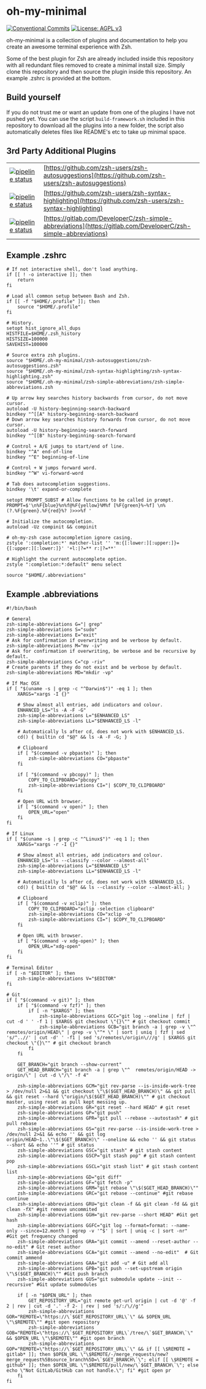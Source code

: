 # oh-my-minimal
[![Conventional Commits](https://img.shields.io/badge/Conventional%20Commits-1.0.0-yellow.svg)](https://conventionalcommits.org) [![License: AGPL v3](https://img.shields.io/badge/License-AGPLv3-blue.svg)](https://www.gnu.org/licenses/agpl-3.0)


oh-my-minimal is a collection of plugins and documentation to help you create an awesome terminal experience with Zsh.


Some of the best plugin for Zsh are already included inside this repository with all redundant files removed to create a minimal install size.
Simply clone this repository and then source the plugin inside this repository.
An example .zshrc is provided at the bottom.


## Build yourself
If you do not trust me or want an update from one of the plugins I have not pushed yet.
You can use the script `build-framework.sh` included in this repository to download all the plugins into a new folder, the script also automatically deletes files like README's etc to take up minimal space.


## 3rd Party Additional Plugins
|                                                                                                                                           | |
|-------------------------------------------------------------------------------------------------------------------------------------------|-|
| [![pipeline status](https://img.shields.io/badge/Upsteam%20Commit-a411ef3-yellowgreen)](https://github.com/zsh-users/zsh-autosuggestions) | [https://github.com/zsh-users/zsh-autosuggestions](https://github.com/zsh-users/zsh-autosuggestions) |
| [![pipeline status](https://img.shields.io/badge/Upsteam%20Commit-dffe304-yellowgreen)](https://github.com/zsh-users/zsh-syntax-highlighting) | [https://github.com/zsh-users/zsh-syntax-highlighting](https://github.com/zsh-users/zsh-syntax-highlighting) |
| [![pipeline status](https://img.shields.io/badge/Upsteam%20Commit-d65d86c-yellowgreen)](https://gitlab.com/DeveloperC/zsh-simple-abbreviations) | [https://gitlab.com/DeveloperC/zsh-simple-abbreviations](https://gitlab.com/DeveloperC/zsh-simple-abbreviations) |


## Example .zshrc

```
# If not interactive shell, don't load anything.
if [[ ! -o interactive ]]; then
    return
fi

# Load all common setup between Bash and Zsh.
if [[ -f "$HOME/.profile" ]]; then
    source "$HOME/.profile"
fi

# History.
setopt hist_ignore_all_dups
HISTFILE=$HOME/.zsh_history
HISTSIZE=100000
SAVEHIST=100000

# Source extra zsh plugins.
source "$HOME/.oh-my-minimal/zsh-autosuggestions/zsh-autosuggestions.zsh"
source "$HOME/.oh-my-minimal/zsh-syntax-highlighting/zsh-syntax-highlighting.zsh"
source "$HOME/.oh-my-minimal/zsh-simple-abbreviations/zsh-simple-abbreviations.zsh

# Up arrow key searches history backwards from cursor, do not move cursor.
autoload -U history-beginning-search-backward
bindkey "^[[A" history-beginning-search-backward
# Down arrow key searches history forwards from cursor, do not move cursor.
autoload -U history-beginning-search-forward
bindkey "^[[B" history-beginning-search-forward

# Control + A/E jumps to start/end of line.
bindkey "^A" end-of-line
bindkey "^E" beginning-of-line

# Control + W jumps forward word.
bindkey "^W" vi-forward-word

# Tab does autocompletion suggestions.
bindkey '\t' expand-or-complete

setopt PROMPT_SUBST # Allow functions to be called in prompt.
PROMPT=$'\n%F{blue}%n%f@%F{yellow}%M%f [%F{green}%~%f] \n%(?.%F{green}.%F{red}%? )>>>%f '

# Initialize the autocompletion.
autoload -Uz compinit && compinit

# oh-my-zsh case autocompletion ignore casing.
zstyle ':completion:*' matcher-list '' 'm:{[:lower:][:upper:]}={[:upper:][:lower:]}' '+l:|?=** r:|?=**'

# Highlight the current autocomplete option.
zstyle ":completion:*:default" menu select

source "$HOME/.abbreviations"
```


## Example .abbreviations
```
#!/bin/bash

# General
zsh-simple-abbreviations G="| grep"
zsh-simple-abbreviations S="sudo"
zsh-simple-abbreviations E="exit"
# Ask for confirmation if overwriting and be verbose by default.
zsh-simple-abbreviations M="mv -iv"
# Ask for confirmation if overwriting, be verbose and be recursive by default.
zsh-simple-abbreviations C="cp -riv"
# Create parents if they do not exist and be verbose by default.
zsh-simple-abbreviations MD="mkdir -vp"

# If Mac OSX
if [ "$(uname -s | grep -c "^Darwin$")" -eq 1 ]; then
    XARGS="xargs -I {}"

    # Show almost all entries, add indicators and colour.
	ENHANCED_LS="ls -A -F -G"
    zsh-simple-abbreviations L="$ENHANCED_LS"
    zsh-simple-abbreviations LL="$ENHANCED_LS -l"

    # Automatically ls after cd, does not work with $ENHANCED_LS.
    cd() { builtin cd "$@" && ls -A -F -G; }

    # Clipboard
    if [ "$(command -v pbpaste)" ]; then
        zsh-simple-abbreviations CO="pbpaste"
    fi

    if [ "$(command -v pbcopy)" ]; then
        COPY_TO_CLIPBOARD="pbcopy"
        zsh-simple-abbreviations CI="| $COPY_TO_CLIPBOARD"
    fi

    # Open URL with browser.
    if [ "$(command -v open)" ]; then
        OPEN_URL="open"
    fi
fi

# If Linux
if [ "$(uname -s | grep -c "^Linux$")" -eq 1 ]; then
    XARGS="xargs -r -I {}"

    # Show almost all entries, add indicators and colour.
	ENHANCED_LS="ls --classify --color --almost-all"
    zsh-simple-abbreviations L="$ENHANCED_LS"
    zsh-simple-abbreviations LL="$ENHANCED_LS -l"

    # Automatically ls after cd, does not work with $ENHANCED_LS.
    cd() { builtin cd "$@" && ls --classify --color --almost-all; }

    # Clipboard
    if [ "$(command -v xclip)" ]; then
        COPY_TO_CLIPBOARD="xclip -selection clipboard"
        zsh-simple-abbreviations CO="xclip -o"
        zsh-simple-abbreviations CI="| $COPY_TO_CLIPBOARD"
    fi

    # Open URL with browser.
    if [ "$(command -v xdg-open)" ]; then
        OPEN_URL="xdg-open"
    fi
fi

# Terminal Editor
if [ -n "$EDITOR" ]; then
    zsh-simple-abbreviations V="$EDITOR"
fi

# Git
if [ "$(command -v git)" ]; then
    if [ "$(command -v fzf)" ]; then
        if [ -n "$XARGS" ]; then
            zsh-simple-abbreviations GCC="git log --oneline | fzf |  cut -d ' ' -f 1 | $XARGS git checkout \"{}\"" # git checkout commit
            zsh-simple-abbreviations GCB="git branch -a | grep -v \"^  remotes/origin/HEAD\" | grep -v \"^* \" | sort | uniq | fzf | sed 's/^..//' | cut -d' ' -f1 | sed 's/remotes\/origin\///g' | $XARGS git checkout \"{}\"" # git checkout branch
        fi
    fi

    GET_BRANCH="git branch --show-current"
    GET_HEAD_BRANCH="git branch -a | grep \"^  remotes/origin/HEAD -> origin/\" | cut -d \"/\" -f 4"

    zsh-simple-abbreviations GCM="git rev-parse --is-inside-work-tree > /dev/null 2>&1 && git checkout \"\$($GET_HEAD_BRANCH)\" && git pull && git reset --hard \"origin/\$($GET_HEAD_BRANCH)\"" # git checkout master, using reset as pull kept messing up.
    zsh-simple-abbreviations GR="git reset --hard HEAD" # git reset
    zsh-simple-abbreviations GP="git push"
    zsh-simple-abbreviations GPR="git pull --rebase --autostash" # git pull rebase
    zsh-simple-abbreviations GS="git rev-parse --is-inside-work-tree > /dev/null 2>&1 && echo '' && git log origin/HEAD~1..\"\$($GET_BRANCH)\" --oneline && echo '' && git status --short && echo ''" # git status
    zsh-simple-abbreviations GSC="git stash" # git stash content
    zsh-simple-abbreviations GSCP="git stash pop" # git stash content pop
    zsh-simple-abbreviations GSCL="git stash list" # git stash content list
    zsh-simple-abbreviations GD="git diff"
    zsh-simple-abbreviations GF="git fetch -p"
	zsh-simple-abbreviations GRM="git rebase \"\$($GET_HEAD_BRANCH)\""
    zsh-simple-abbreviations GRC="git rebase --continue" #git rebase continue
    zsh-simple-abbreviations GRU="git clean -f && git clean -fd && git clean -fX" #git remove uncommited
    zsh-simple-abbreviations GGH="git rev-parse --short HEAD" #Git get hash
    zsh-simple-abbreviations GGFC="git log --format=format: --name-only --since=12.month | egrep -v '^$' | sort | uniq -c | sort -nr" #Git get frequency changed
    zsh-simple-abbreviations GRA="git commit --amend --reset-author --no-edit" # Git reset author
    zsh-simple-abbreviations GCA="git commit --amend --no-edit"  # Git commit ammend
    zsh-simple-abbreviations GAA="git add -u" # Git add all
    zsh-simple-abbreviations GPB="git push --set-upstream origin \"\$($GET_BRANCH)\"" #Git push branch
    zsh-simple-abbreviations GUS="git submodule update --init --recursive" #Git update submodules

    if [ -n "$OPEN_URL" ]; then
        GET_REPOSITORY_URL="git remote get-url origin | cut -d '@' -f 2 | rev | cut -d '.' -f 2- | rev | sed 's/:/\//g'"
		zsh-simple-abbreviations GOR="REMOTE=\"https://\`$GET_REPOSITORY_URL\`\" && $OPEN_URL \"\$REMOTE\"" #git open repository
        zsh-simple-abbreviations GOB="REMOTE=\"https://\`$GET_REPOSITORY_URL\`/tree/\`$GET_BRANCH\`\" && $OPEN_URL \"\$REMOTE\"" #git open branch
        zsh-simple-abbreviations GOP="REMOTE=\"https://\`$GET_REPOSITORY_URL\`\" && if [[ \$REMOTE = gitlab* ]]; then $OPEN_URL \"\$REMOTE/-/merge_requests/new?merge_request%5Bsource_branch%5D=\`$GET_BRANCH\`\"; elif [[ \$REMOTE = github* ]]; then $OPEN_URL \"\$REMOTE/pull/new/\`$GET_BRANCH\`\"; else echo \"Not GitLab/GitHub can not handle.\"; fi" #git open pr
    fi
fi
```
